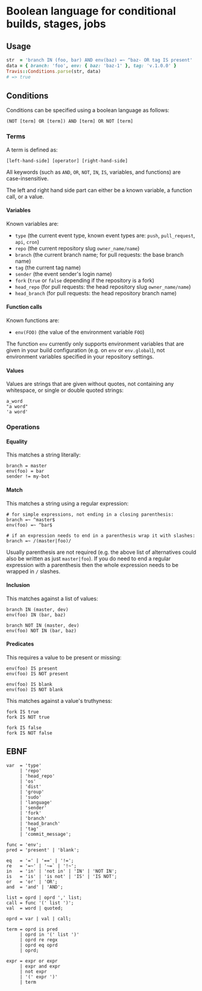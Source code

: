 # Boolean language for conditional builds, stages, jobs

## Usage

```ruby
str  = 'branch IN (foo, bar) AND env(baz) =~ ^baz- OR tag IS present'
data = { branch: 'foo', env: { baz: 'baz-1' }, tag: 'v.1.0.0' }
Travis::Conditions.parse(str, data)
# => true
```

## Conditions

Conditions can be specified using a boolean language as follows:

```
(NOT [term] OR [term]) AND [term] OR NOT [term]
```

### Terms

A term is defined as:

```
[left-hand-side] [operator] [right-hand-side]
```

All keywords (such as `AND`, `OR`, `NOT`, `IN`, `IS`, variables, and functions) are case-insensitive.

The left and right hand side part can either be a known variable, a function call, or a value.

#### Variables

Known variables are:

* `type` (the current event type, known event types are: `push`, `pull_request`, `api`, `cron`)
* `repo` (the current repository slug `owner_name/name`)
* `branch` (the current branch name; for pull requests: the base branch name)
* `tag` (the current tag name)
* `sender` (the event sender's login name)
* `fork` (`true` or `false` depending if the repository is a fork)
* `head_repo` (for pull requests: the head repository slug `owner_name/name`)
* `head_branch` (for pull requests: the head repository branch name)

#### Function calls

Known functions are:

* `env(FOO)` (the value of the environment variable `FOO`)

The function `env` currently only supports environment variables that are given in your build configuration (e.g. on `env` or `env.global`), not environment variables specified in your repository settings.

#### Values

Values are strings that are given without quotes, not containing any whitespace, or single or double quoted strings:

```
a_word
"a word"
'a word'
```

### Operations

#### Equality

This matches a string literally:

```
branch = master
env(foo) = bar
sender != my-bot
```

#### Match

This matches a string using a regular expression:

```
# for simple expressions, not ending in a closing parenthesis:
branch =~ ^master$
env(foo) =~ ^bar$

# if an expression needs to end in a parenthesis wrap it with slashes:
branch =~ /(master|foo)/
```

Usually parenthesis are not required (e.g. the above list of alternatives could also be written as just `master|foo`). If you do need to end a regular expression with a parenthesis then the whole expression needs to be wrapped in `/` slashes.

#### Inclusion

This matches against a list of values:

```
branch IN (master, dev)
env(foo) IN (bar, baz)

branch NOT IN (master, dev)
env(foo) NOT IN (bar, baz)
```

#### Predicates

This requires a value to be present or missing:

```
env(foo) IS present
env(foo) IS NOT present

env(foo) IS blank
env(foo) IS NOT blank
```

This matches against a value's truthyness:

```
fork IS true
fork IS NOT true

fork IS false
fork IS NOT false
```

## EBNF

```
var  = 'type'
     | 'repo'
     | 'head_repo'
     | 'os'
     | 'dist'
     | 'group'
     | 'sudo'
     | 'language'
     | 'sender'
     | 'fork'
     | 'branch'
     | 'head_branch'
     | 'tag'
     | 'commit_message';

func = 'env';
pred = 'present' | 'blank';

eq   = '=' | '==' | '!=';
re   = '=~' | '~=` | '!~';
in   = 'in' | 'not in' | 'IN' | 'NOT IN';
is   = 'is' | 'is not' | 'IS' | 'IS NOT';
or   = 'or' | 'OR';
and  = 'and' | 'AND';

list = oprd | oprd ',' list;
call = func '(' list ')';
val  = word | quoted;

oprd = var | val | call;

term = oprd is pred
     | oprd in '(' list ')'
     | oprd re regx
     | oprd eq oprd
     | oprd;

expr = expr or expr
     | expr and expr
     | not expr
     | '(' expr ')'
     | term
```
